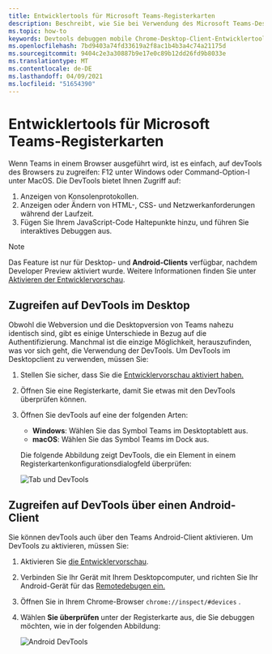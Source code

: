 ```yaml
---
title: Entwicklertools für Microsoft Teams-Registerkarten
description: Beschreibt, wie Sie bei Verwendung des Microsoft Teams-Desktopclients zu den DevTools kommen
ms.topic: how-to
keywords: Devtools debuggen mobile Chrome-Desktop-Client-Entwicklertools
ms.openlocfilehash: 7bd9403a74fd33619a2f8ac1b4b3a4c74a21175d
ms.sourcegitcommit: 9404c2e3a30887b9e17e0c89b12dd26fd9b8033e
ms.translationtype: MT
ms.contentlocale: de-DE
ms.lasthandoff: 04/09/2021
ms.locfileid: "51654390"
---
```

# <a name="devtools-for-microsoft-teams-tabs"></a>Entwicklertools für Microsoft Teams-Registerkarten

Wenn Teams in einem Browser ausgeführt wird, ist es einfach, auf devTools des Browsers zu zugreifen: F12 unter Windows oder Command-Option-I unter MacOS. Die DevTools bietet Ihnen Zugriff auf:

1. Anzeigen von Konsolenprotokollen.
1. Anzeigen oder Ändern von HTML-, CSS- und Netzwerkanforderungen während der Laufzeit.
1. Fügen Sie Ihrem JavaScript-Code Haltepunkte hinzu, und führen Sie interaktives Debuggen aus.

> [!NOTE]
> Das Feature ist nur für Desktop- und **Android-Clients** verfügbar, nachdem Developer Preview aktiviert wurde. Weitere Informationen finden Sie unter [Aktivieren der Entwicklervorschau](~/resources/dev-preview/developer-preview-intro.md).

## <a name="access-devtools-in-the-desktop"></a>Zugreifen auf DevTools im Desktop

Obwohl die Webversion und die Desktopversion von Teams nahezu identisch sind, gibt es einige Unterschiede in Bezug auf die Authentifizierung. Manchmal ist die einzige Möglichkeit, herauszufinden, was vor sich geht, die Verwendung der DevTools. Um DevTools im Desktopclient zu verwenden, müssen Sie:

1. Stellen Sie sicher, dass Sie die [Entwicklervorschau aktiviert haben.](~/resources/dev-preview/developer-preview-intro.md)
1. Öffnen Sie eine Registerkarte, damit Sie etwas mit den DevTools überprüfen können.
1. Öffnen Sie devTools auf eine der folgenden Arten:
    * **Windows**: Wählen Sie das Symbol Teams im Desktoptablett aus.
    * **macOS**: Wählen Sie das Symbol Teams im Dock aus.
 
   Die folgende Abbildung zeigt DevTools, die ein Element in einem Registerkartenkonfigurationsdialogfeld überprüfen:

   ![Tab und DevTools](~/assets/images/dev-preview/tab-and-devtools.png)

## <a name="access-devtools-from-an-android-client"></a>Zugreifen auf DevTools über einen Android-Client

Sie können devTools auch über den Teams Android-Client aktivieren. Um DevTools zu aktivieren, müssen Sie:

1. Aktivieren Sie [die Entwicklervorschau](~/resources/dev-preview/developer-preview-intro.md).
1. Verbinden Sie Ihr Gerät mit Ihrem Desktopcomputer, und richten Sie Ihr Android-Gerät für das [Remotedebugen ein.](https://developers.google.com/web/tools/chrome-devtools/remote-debugging/)
1. Öffnen Sie in Ihrem Chrome-Browser `chrome://inspect/#devices` .
1. Wählen **Sie überprüfen** unter der Registerkarte aus, die Sie debuggen möchten, wie in der folgenden Abbildung:

   ![Android DevTools](~/assets/images/android-devtools.png)
